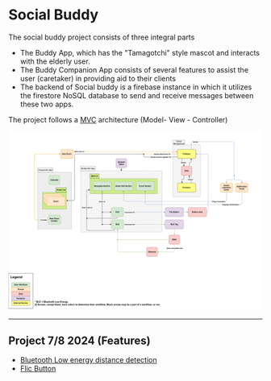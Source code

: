 # Social Buddy

The social buddy project consists of three integral parts

- The Buddy App, which has the "Tamagotchi" style mascot and interacts with the elderly user.
- The Buddy Companion App consists of several features to assist the user (caretaker) in providing aid to their clients
- The backend of Social buddy is a firebase instance in which it utilizes the firestore NoSQL database to send and receive messages between these two apps.

The project follows a [MVC](https://en.wikipedia.org/wiki/Model%E2%80%93view%E2%80%93controller) architecture  (Model- View - Controller) 


![archiImage](./assets/architectWhole.png)

---
## Project 7/8 2024 (Features)
- [Bluetooth Low energy distance detection](./features/bluetooth_low_energy.md)
- [Flic Button](./features/flic.md)

